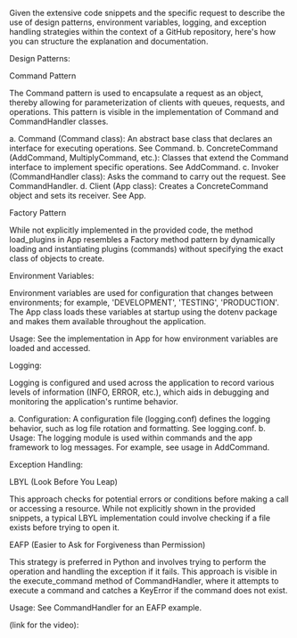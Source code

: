 Given the extensive code snippets and the specific request to describe the use of design patterns, environment variables, logging, and exception handling strategies within the context of a GitHub repository, here's how you can structure the explanation and documentation. 

Design Patterns:

Command Pattern

The Command pattern is used to encapsulate a request as an object, thereby allowing for parameterization of clients with queues, requests, and operations. This pattern is visible in the implementation of Command and CommandHandler classes.

a. Command (Command class): An abstract base class that declares an interface for executing operations. See Command.
b. ConcreteCommand (AddCommand, MultiplyCommand, etc.): Classes that extend the Command interface to implement specific operations. See AddCommand.
c. Invoker (CommandHandler class): Asks the command to carry out the request. See CommandHandler.
d. Client (App class): Creates a ConcreteCommand object and sets its receiver. See App.

Factory Pattern

While not explicitly implemented in the provided code, the method load_plugins in App resembles a Factory method pattern by dynamically loading and instantiating plugins (commands) without specifying the exact class of objects to create.

Environment Variables:

Environment variables are used for configuration that changes between environments; for example, 'DEVELOPMENT', 'TESTING', 'PRODUCTION'. The App class loads these variables at startup using the dotenv package and makes them available throughout the application.

Usage: See the implementation in App for how environment variables are loaded and accessed.

Logging:

Logging is configured and used across the application to record various levels of information (INFO, ERROR, etc.), which aids in debugging and monitoring the application's runtime behavior.

a. Configuration: A configuration file (logging.conf) defines the logging behavior, such as log file rotation and formatting. See logging.conf.
b. Usage: The logging module is used within commands and the app framework to log messages. For example, see usage in AddCommand.

Exception Handling:

LBYL (Look Before You Leap)

This approach checks for potential errors or conditions before making a call or accessing a resource. While not explicitly shown in the provided snippets, a typical LBYL implementation could involve checking if a file exists before trying to open it.

EAFP (Easier to Ask for Forgiveness than Permission)

This strategy is preferred in Python and involves trying to perform the operation and handling the exception if it fails. This approach is visible in the execute_command method of CommandHandler, where it attempts to execute a command and catches a KeyError if the command does not exist.

Usage: See CommandHandler for an EAFP example.

(link for the video):